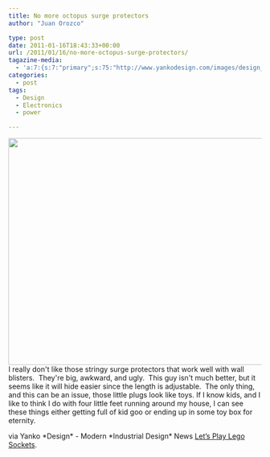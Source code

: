 ```yaml
---
title: No more octopus surge protectors
author: "Juan Orozco" 

type: post
date: 2011-01-16T18:43:33+00:00
url: /2011/01/16/no-more-octopus-surge-protectors/
tagazine-media:
  - 'a:7:{s:7:"primary";s:75:"http://www.yankodesign.com/images/design_news/2010/12/21/rotating_plug3.jpg";s:6:"images";a:1:{s:75:"http://www.yankodesign.com/images/design_news/2010/12/21/rotating_plug3.jpg";a:6:{s:8:"file_url";s:75:"http://www.yankodesign.com/images/design_news/2010/12/21/rotating_plug3.jpg";s:5:"width";s:3:"605";s:6:"height";s:3:"470";s:4:"type";s:5:"image";s:4:"area";s:6:"284350";s:9:"file_path";s:0:"";}}s:6:"videos";a:0:{}s:11:"image_count";s:1:"1";s:6:"author";s:7:"8033531";s:7:"blog_id";s:8:"17975075";s:9:"mod_stamp";s:19:"2011-01-16 20:36:22";}'
categories:
  - post
tags:
  - Design
  - Electronics
  - power

---
```

[<img class="aligncenter" src="https://i1.wp.com/www.yankodesign.com/images/design_news/2010/12/21/rotating_plug3.jpg?resize=580%2C451" alt="" width="580" height="451" data-recalc-dims="1" />][1]I really don't like those stringy surge protectors that work well with wall blisters.  They're big, awkward, and ugly.  This guy isn't much better, but it seems like it will hide easier since the length is adjustable.  The only thing, and this can be an issue, those little plugs look like toys. If I know kids, and I like to think I do with four little feet running around my house, I can see these things either getting full of kid goo or ending up in some toy box for eternity.

via Yanko \*Design\* - Modern \*Industrial Design\* News [Let’s Play Lego Sockets][1].

 [1]: http://www.yankodesign.com/2010/12/23/lets-play-lego-sockets/